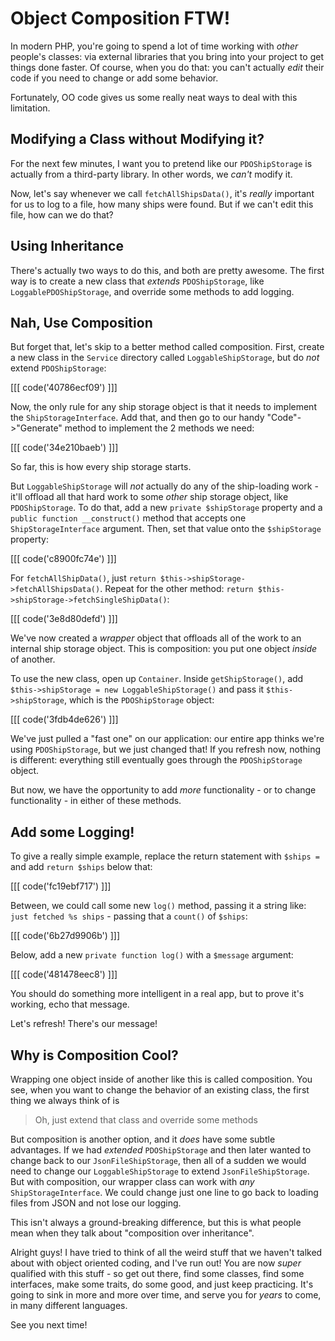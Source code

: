 # Object Composition FTW!

In modern PHP, you're going to spend a lot of time working with *other* people's
classes: via external libraries that you bring into your project to get things done
faster. Of course, when you do that: you can't actually *edit* their code if you need
to change or add some behavior.

Fortunately, OO code gives us some really neat ways to deal with this limitation.

## Modifying a Class without Modifying it?

For the next few minutes, I want you to pretend like our `PDOShipStorage` is actually
from a third-party library. In other words, we *can't* modify it.

Now, let's say whenever we call `fetchAllShipsData()`, it's *really* important for
us to log to a file, how many ships were found. But if we can't edit this file, how
can we do that?

## Using Inheritance

There's actually two ways to do this, and both are pretty awesome. The first way
is to create a new class that *extends* `PDOShipStorage`, like `LoggablePDOShipStorage`,
and override some methods to add logging.

## Nah, Use Composition

But forget that, let's skip to a better method called composition. First, create
a new class in the `Service` directory called `LoggableShipStorage`, but do *not*
extend `PDOShipStorage`:

[[[ code('40786ecf09') ]]]

Now, the only rule for any ship storage object is that it needs to implement the
`ShipStorageInterface`. Add that, and then go to our handy "Code"->"Generate" method
to implement the 2 methods we need:

[[[ code('34e210baeb') ]]]

So far, this is how every ship storage starts.

But `LoggableShipStorage` will *not* actually do any of the ship-loading work - it'll
offload all that hard work to some *other* ship storage object, like `PDOShipStorage`.
To do that, add a new `private $shipStorage` property and a `public function __construct()`
method that accepts one `ShipStorageInterface` argument. Then, set that value onto
the `$shipStorage` property:

[[[ code('c8900fc74e') ]]]

For `fetchAllShipData()`, just `return $this->shipStorage->fetchAllShipsData()`.
Repeat for the other method: `return $this->shipStorage->fetchSingleShipData()`:

[[[ code('3e8d80defd') ]]]

We've now created a *wrapper* object that offloads all of the work to an internal
ship storage object. This is composition: you put one object *inside* of another.

To use the new class, open up `Container`. Inside `getShipStorage()`, add
`$this->shipStorage = new LoggableShipStorage()` and pass it `$this->shipStorage`,
which is the `PDOShipStorage` object:

[[[ code('3fdb4de626') ]]]

We've just pulled a "fast one" on our application: our entire app thinks
we're using `PDOShipStorage`, but we just changed that! If you refresh now, nothing
is different: everything still eventually goes through the `PDOShipStorage` object.

But now, we have the opportunity to add *more* functionality - or to change functionality -
in either of these methods.

## Add some Logging!

To give a really simple example, replace the return statement with `$ships =` and
add `return $ships` below that:

[[[ code('fc19ebf717') ]]]

Between, we could call some new `log()` method, passing it a string like:
`just fetched %s ships` - passing that a `count()` of `$ships`:

[[[ code('6b27d9906b') ]]]

Below, add a new `private function log()` with a `$message` argument:

[[[ code('481478eec8') ]]]

You should do something more intelligent in a real app, but to prove it's working,
echo that message.

Let's refresh! There's our message!

## Why is Composition Cool?

Wrapping one object inside of another like this is called composition. You see,
when you want to change the behavior of an existing class, the first thing we always
think of is

> Oh, just extend that class and override some methods

But composition is another option, and it *does* have some subtle advantages. If
we had *extended* `PDOShipStorage` and then later wanted to change back to our
`JsonFileShipStorage`, then all of a sudden we would need to change our `LoggableShipStorage`
to extend `JsonFileShipStorage`. But with composition, our wrapper class can work
with *any* `ShipStorageInterface`. We could change just one line to go back to loading
files from JSON and not lose our logging.

This isn't always a ground-breaking difference, but this is what people mean when
they talk about "composition over inheritance".

Alright guys! I have tried to think of all the weird stuff that we haven't talked
about with object oriented coding, and I've run out! You are now *super* qualified
with this stuff - so get out there, find some classes, find some interfaces, make
some traits, do some good, and just keep practicing. It's going to sink in more and
more over time, and serve you for *years* to come, in many different languages.

See you next time!

